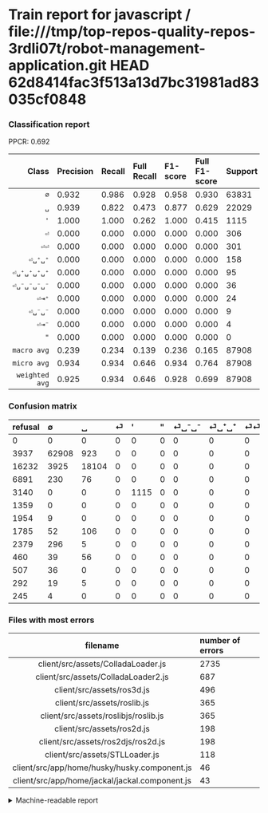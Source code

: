 # Train report for javascript / file:///tmp/top-repos-quality-repos-3rdli07t/robot-management-application.git HEAD 62d8414fac3f513a13d7bc31981ad83035cf0848

### Classification report

PPCR: 0.692

| Class | Precision | Recall | Full Recall | F1-score | Full F1-score | Support | Full Support | PPCR |
|------:|:----------|:-------|:------------|:---------|:---------|:--------|:-------------|:-----|
| `∅` | 0.932| 0.986| 0.928| 0.958| 0.930| 63831| 67768| 0.942 |
| `␣` | 0.939| 0.822| 0.473| 0.877| 0.629| 22029| 38261| 0.576 |
| `'` | 1.000| 1.000| 0.262| 1.000| 0.415| 1115| 4255| 0.262 |
| `⏎` | 0.000| 0.000| 0.000| 0.000| 0.000| 306| 7197| 0.043 |
| `⏎⏎` | 0.000| 0.000| 0.000| 0.000| 0.000| 301| 2680| 0.112 |
| `⏎␣⁺␣⁺` | 0.000| 0.000| 0.000| 0.000| 0.000| 158| 1943| 0.081 |
| `⏎␣⁺␣⁺␣⁺␣⁺` | 0.000| 0.000| 0.000| 0.000| 0.000| 95| 555| 0.171 |
| `⏎␣⁻␣⁻␣⁻␣⁻` | 0.000| 0.000| 0.000| 0.000| 0.000| 36| 543| 0.066 |
| `⏎⇥⁺` | 0.000| 0.000| 0.000| 0.000| 0.000| 24| 316| 0.076 |
| `⏎␣⁻␣⁻` | 0.000| 0.000| 0.000| 0.000| 0.000| 9| 1963| 0.005 |
| `⏎⇥⁻` | 0.000| 0.000| 0.000| 0.000| 0.000| 4| 249| 0.016 |
| `"` | 0.000| 0.000| 0.000| 0.000| 0.000| 0| 1359| 0.000 |
| `macro avg` | 0.239| 0.234| 0.139| 0.236| 0.165| 87908| 127089| 0.692 |
| `micro avg` | 0.934| 0.934| 0.646| 0.934| 0.764| 87908| 127089| 0.692 |
| `weighted avg` | 0.925| 0.934| 0.646| 0.928| 0.699| 87908| 127089| 0.692 |

### Confusion matrix

|refusal|  ∅| ␣| ⏎| '| "| ⏎␣⁻␣⁻| ⏎␣⁺␣⁺| ⏎⏎| ⏎␣⁺␣⁺␣⁺␣⁺| ⏎␣⁻␣⁻␣⁻␣⁻| ⏎⇥⁺| ⏎⇥⁻| 
|:---|:---|:---|:---|:---|:---|:---|:---|:---|:---|:---|:---|:---|
|0 |0 |0 |0 |0 |0 |0 |0 |0 |0 |0 |0 |0 |
|3937 |62908 |923 |0 |0 |0 |0 |0 |0 |0 |0 |0 |0 |
|16232 |3925 |18104 |0 |0 |0 |0 |0 |0 |0 |0 |0 |0 |
|6891 |230 |76 |0 |0 |0 |0 |0 |0 |0 |0 |0 |0 |
|3140 |0 |0 |0 |1115 |0 |0 |0 |0 |0 |0 |0 |0 |
|1359 |0 |0 |0 |0 |0 |0 |0 |0 |0 |0 |0 |0 |
|1954 |9 |0 |0 |0 |0 |0 |0 |0 |0 |0 |0 |0 |
|1785 |52 |106 |0 |0 |0 |0 |0 |0 |0 |0 |0 |0 |
|2379 |296 |5 |0 |0 |0 |0 |0 |0 |0 |0 |0 |0 |
|460 |39 |56 |0 |0 |0 |0 |0 |0 |0 |0 |0 |0 |
|507 |36 |0 |0 |0 |0 |0 |0 |0 |0 |0 |0 |0 |
|292 |19 |5 |0 |0 |0 |0 |0 |0 |0 |0 |0 |0 |
|245 |4 |0 |0 |0 |0 |0 |0 |0 |0 |0 |0 |0 |

### Files with most errors

| filename | number of errors|
|:----:|:-----|
| client/src/assets/ColladaLoader.js | 2735 |
| client/src/assets/ColladaLoader2.js | 687 |
| client/src/assets/ros3d.js | 496 |
| client/src/assets/roslib.js | 365 |
| client/src/assets/roslibjs/roslib.js | 365 |
| client/src/assets/ros2d.js | 198 |
| client/src/assets/ros2djs/ros2d.js | 198 |
| client/src/assets/STLLoader.js | 118 |
| client/src/app/home/husky/husky.component.js | 46 |
| client/src/app/home/jackal/jackal.component.js | 43 |

<details>
    <summary>Machine-readable report</summary>
```json
{
  "cl_report": {"\"": {"f1-score": 0.0, "precision": 0.0, "recall": 0.0, "support": 0}, "\u0027": {"f1-score": 1.0, "precision": 1.0, "recall": 1.0, "support": 1115}, "macro avg": {"f1-score": 0.23620814185771696, "precision": 0.23924747011787875, "recall": 0.23394714304353345, "support": 87908}, "micro avg": {"f1-score": 0.9342380670701188, "precision": 0.9342380670701188, "recall": 0.9342380670701188, "support": 87908}, "weighted avg": {"f1-score": 0.9278821611208928, "precision": 0.9245851294814439, "recall": 0.9342380670701188, "support": 87908}, "\u2205": {"f1-score": 0.9578755833694965, "precision": 0.931721911194052, "recall": 0.9855399414077799, "support": 63831}, "\u23ce": {"f1-score": 0.0, "precision": 0.0, "recall": 0.0, "support": 306}, "\u23ce\u21e5\u207a": {"f1-score": 0.0, "precision": 0.0, "recall": 0.0, "support": 24}, "\u23ce\u21e5\u207b": {"f1-score": 0.0, "precision": 0.0, "recall": 0.0, "support": 4}, "\u23ce\u23ce": {"f1-score": 0.0, "precision": 0.0, "recall": 0.0, "support": 301}, "\u23ce\u2423\u207a\u2423\u207a": {"f1-score": 0.0, "precision": 0.0, "recall": 0.0, "support": 158}, "\u23ce\u2423\u207a\u2423\u207a\u2423\u207a\u2423\u207a": {"f1-score": 0.0, "precision": 0.0, "recall": 0.0, "support": 95}, "\u23ce\u2423\u207b\u2423\u207b": {"f1-score": 0.0, "precision": 0.0, "recall": 0.0, "support": 9}, "\u23ce\u2423\u207b\u2423\u207b\u2423\u207b\u2423\u207b": {"f1-score": 0.0, "precision": 0.0, "recall": 0.0, "support": 36}, "\u2423": {"f1-score": 0.8766221189231068, "precision": 0.9392477302204929, "recall": 0.8218257751146216, "support": 22029}},
  "cl_report_full": {"\"": {"f1-score": 0.0, "precision": 0.0, "recall": 0.0, "support": 1359}, "\u0027": {"f1-score": 0.415270018621974, "precision": 1.0, "recall": 0.2620446533490012, "support": 4255}, "macro avg": {"f1-score": 0.16454837594037644, "precision": 0.23924747011787875, "recall": 0.13862504197475364, "support": 127089}, "micro avg": {"f1-score": 0.7639827532477198, "precision": 0.9342380670701188, "recall": 0.6462164310050437, "support": 127089}, "weighted avg": {"f1-score": 0.699267970093117, "precision": 0.8130718463735239, "recall": 0.6462164310050437, "support": 127089}, "\u2205": {"f1-score": 0.9300001478349571, "precision": 0.931721911194052, "recall": 0.9282847361586589, "support": 67768}, "\u23ce": {"f1-score": 0.0, "precision": 0.0, "recall": 0.0, "support": 7197}, "\u23ce\u21e5\u207a": {"f1-score": 0.0, "precision": 0.0, "recall": 0.0, "support": 316}, "\u23ce\u21e5\u207b": {"f1-score": 0.0, "precision": 0.0, "recall": 0.0, "support": 249}, "\u23ce\u23ce": {"f1-score": 0.0, "precision": 0.0, "recall": 0.0, "support": 2680}, "\u23ce\u2423\u207a\u2423\u207a": {"f1-score": 0.0, "precision": 0.0, "recall": 0.0, "support": 1943}, "\u23ce\u2423\u207a\u2423\u207a\u2423\u207a\u2423\u207a": {"f1-score": 0.0, "precision": 0.0, "recall": 0.0, "support": 555}, "\u23ce\u2423\u207b\u2423\u207b": {"f1-score": 0.0, "precision": 0.0, "recall": 0.0, "support": 1963}, "\u23ce\u2423\u207b\u2423\u207b\u2423\u207b\u2423\u207b": {"f1-score": 0.0, "precision": 0.0, "recall": 0.0, "support": 543}, "\u2423": {"f1-score": 0.6293103448275862, "precision": 0.9392477302204929, "recall": 0.47317111418938346, "support": 38261}},
  "ppcr": 0.6917042387618126
}
```
</details>
